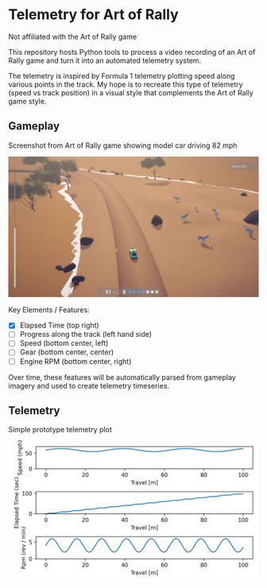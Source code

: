 # Telemetry for Art of Rally

Not affiliated with the Art of Rally game

This repository hosts Python tools to process a video recording of an Art of
Rally game and turn it into an automated telemetry system.

The telemetry is inspired by Formula 1 telemetry plotting speed along various
points in the track. My hope is to recreate this type of telemetry (speed vs
track position) in a visual style that complements the Art of Rally game style.

## Gameplay

Screenshot from Art of Rally game showing model car driving 82 mph

![Screenshot from Art of Rally game showing model car driving 82 mph](data/lake_nakaru_r/001/image-0562.jpeg)

Key Elements / Features:
- [x] Elapsed Time (top right)
- [ ] Progress along the track (left hand side)
- [ ] Speed (bottom center, left)
- [ ] Gear (bottom center, center)
- [ ] Engine RPM (bottom center, right)

Over time, these features will be automatically parsed from gameplay imagery
and used to create telemetry timeseries.

## Telemetry

Simple prototype telemetry plot

![Squigly lines on 3 sets of axis](docs/example_telemetry.png)

